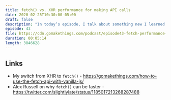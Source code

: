 ```yaml
---
title: fetch() vs. XHR performance for making API calls
date: 2020-02-25T10:30:00-05:00
draft: false
description: "In today’s episode, I talk about something new I learned last week: that `fetch()` can actually be more performant than XHR for making API calls."
episode: 43
file: https://cdn.gomakethings.com/podcast/episode43-fetch-performance-vs-xhr.mp3
duration: 00:05:14
length: 3846628
---
```


## Links

- My switch from XHR to `fetch()` - https://gomakethings.com/how-to-use-the-fetch-api-with-vanilla-js/
- Alex Russell on why `fetch()` can be faster - https://twitter.com/slightlylate/status/1185017213268287488